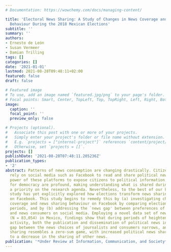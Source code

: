 ```yaml
---
# Documentation: https://wowchemy.com/docs/managing-content/

title: 'Electoral News Sharing: A Study of Changes in News Coverage and Facebook Sharing
  Behaviour During the 2018 Mexican Elections'
subtitle: ''
summary: ''
authors:
- Ernesto de León
- Susan Vermeer
- Damian Trilling
tags: []
categories: []
date: '2021-01-01'
lastmod: 2021-08-28T09:48:11+02:00
featured: false
draft: false

# Featured image
# To use, add an image named `featured.jpg/png` to your page's folder.
# Focal points: Smart, Center, TopLeft, Top, TopRight, Left, Right, BottomLeft, Bottom, BottomRight.
image:
  caption: ''
  focal_point: ''
  preview_only: false

# Projects (optional).
#   Associate this post with one or more of your projects.
#   Simply enter your project's folder or file name without extension.
#   E.g. `projects = ["internal-project"]` references `content/project/deep-learning/index.md`.
#   Otherwise, set `projects = []`.
projects: []
publishDate: '2021-08-28T07:48:11.205236Z'
publication_types:
- '2'
abstract: Patterns of news consumption are changing drastically. Citizens increasingly
  rely on social media such as Facebook to read and share political news. With the
  power of these platforms to expose citizens to political information, the implications
  for democracy are profound, making understanding what is shared during elections
  a priority on the research agenda. Nevertheless, to the best of our knowledge, no
  study has yet explicitly explored how elections transform news sharing behaviour
  on Facebook. This study begins to remedy this by (a) investigating changes in news
  coverage and news sharing behaviour on Facebook by comparing election and routine
  periods, and by (b) addressing the `news gap' between preferences of journalists
  and news consumers on social media. Employing a novel data set of news articles
  (N = 83,054) in Mexico, findings show that during periods of heightened political
  activity, both the publication and dissemination of political news increases, the
  gap between the news choices of journalists and consumers narrows, and that news
  sharing resembles a zero-sum game, with increased political news sharing leading
  to a decrease in the sharing of other news.
publication: '*Under Review at Information, Communication, and Society*'
---
```

